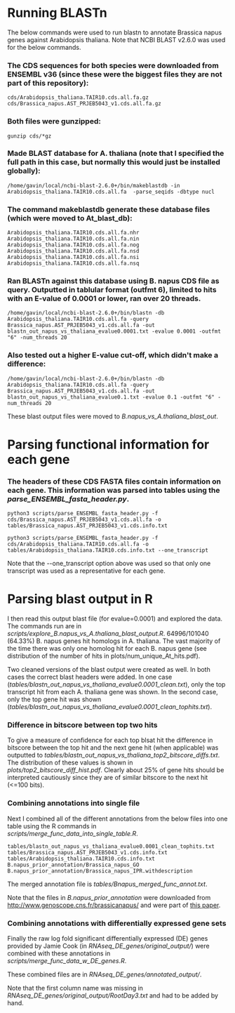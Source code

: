 # Running BLASTn
The below commands were used to run blastn to annotate Brassica napus genes against Arabidopsis thaliana. Note that NCBI BLAST v2.6.0 was used for the below commands.

### The CDS sequences for both species were downloaded from ENSEMBL v36 (since these were the biggest files they are not part of this repository):
```
cds/Arabidopsis_thaliana.TAIR10.cds.all.fa.gz
cds/Brassica_napus.AST_PRJEB5043_v1.cds.all.fa.gz
```

### Both files were gunzipped:
```
gunzip cds/*gz
```

### Made BLAST database for A. thaliana (note that I specified the full path in this case, but normally this would just be installed globally):
```
/home/gavin/local/ncbi-blast-2.6.0+/bin/makeblastdb -in Arabidopsis_thaliana.TAIR10.cds.all.fa  -parse_seqids -dbtype nucl
```

### The command makeblastdb generate these database files (which were moved to At\_blast\_db):
```
Arabidopsis_thaliana.TAIR10.cds.all.fa.nhr
Arabidopsis_thaliana.TAIR10.cds.all.fa.nin
Arabidopsis_thaliana.TAIR10.cds.all.fa.nog
Arabidopsis_thaliana.TAIR10.cds.all.fa.nsd
Arabidopsis_thaliana.TAIR10.cds.all.fa.nsi
Arabidopsis_thaliana.TAIR10.cds.all.fa.nsq
```

### Ran BLASTn against this database using B. napus CDS file as query. Outputted in tablular format (outfmt 6), limited to hits with an E-value of 0.0001 or lower, ran over 20 threads.
```
/home/gavin/local/ncbi-blast-2.6.0+/bin/blastn -db Arabidopsis_thaliana.TAIR10.cds.all.fa -query Brassica_napus.AST_PRJEB5043_v1.cds.all.fa -out blastn_out_napus_vs_thaliana_evalue0.0001.txt -evalue 0.0001 -outfmt "6" -num_threads 20
```

### Also tested out a higher E-value cut-off, which didn't make a difference:
```
/home/gavin/local/ncbi-blast-2.6.0+/bin/blastn -db Arabidopsis_thaliana.TAIR10.cds.all.fa -query Brassica_napus.AST_PRJEB5043_v1.cds.all.fa -out blastn_out_napus_vs_thaliana_evalue0.1.txt -evalue 0.1 -outfmt "6" -num_threads 20
```

These blast output files were moved to _B.napus\_vs\_A.thaliana\_blast\_out_.

# Parsing functional information for each gene

### The headers of these CDS FASTA files contain information on each gene. This information was parsed into tables using the _parse\_ENSEMBL\_fasta\_header.py_.

```
python3 scripts/parse_ENSEMBL_fasta_header.py -f cds/Brassica_napus.AST_PRJEB5043_v1.cds.all.fa -o tables/Brassica_napus.AST_PRJEB5043_v1.cds.info.txt

python3 scripts/parse_ENSEMBL_fasta_header.py -f cds/Arabidopsis_thaliana.TAIR10.cds.all.fa -o tables/Arabidopsis_thaliana.TAIR10.cds.info.txt --one_transcript
```

Note that the --one\_transcript option above was used so that only one transcript was used as a representative for each gene.

# Parsing blast output in R

I then read this output blast file (for evalue=0.0001) and explored the data.
The commands run are in *scripts/explore_B.napus_vs_A.thaliana_blast_output.R*.
64996/101040 (64.33%) B. napus genes hit homologs in A. thaliana. The vast
majority of the time there was only one homolog hit for each B. napus gene (see
distribution of the number of hits in plots/num_unique_At_hits.pdf).

Two cleaned versions of the blast output were created as well. In both cases the
correct blast headers were added. In one case
(*tables/blastn_out_napus_vs_thaliana_evalue0.0001_clean.txt*), only the top
transcript hit from each A. thaliana gene was shown. In the second case, only
the top gene hit was shown (*tables/blastn_out_napus_vs_thaliana_evalue0.0001_clean_tophits.txt*).

### Difference in bitscore between top two hits
To give a measure of confidence for each top blsat hit the difference in bitscore
between the top hit and the next gene hit (when applicable) was outputted to
*tables/blastn_out_napus_vs_thaliana_top2_bitscore_diffs.txt*. The distribution
of these values is shown in *plots/top2_bitscore_diff_hist.pdf*. Clearly about 25%
of gene hits should be interpreted cautiously since they are of similar bitscore
to the next hit (<=100 bits).

### Combining annotations into single file
Next I combined all of the different annotations from the below files into one
table using the R commands in *scripts/merge_func_data_into_single_table.R*.

```
tables/blastn_out_napus_vs_thaliana_evalue0.0001_clean_tophits.txt
tables/Brassica_napus.AST_PRJEB5043_v1.cds.info.txt
tables/Arabidopsis_thaliana.TAIR10.cds.info.txt
B.napus_prior_annotation/Brassica_napus_GO
B.napus_prior_annotation/Brassica_napus_IPR.withdescription
```

The merged annotation file is *tables/Bnapus_merged_func_annot.txt*.

Note that the files in *B.napus_prior_annotation* were downloaded from
http://www.genoscope.cns.fr/brassicanapus/ and were part of
[this paper](http://science.sciencemag.org/content/345/6199/950).

### Combining annotations with differentially expressed gene sets

Finally the raw log fold significant differentially expressed (DE) genes
provided by Jamie Cook (in *RNAseq_DE_genes/original_output/*) were combined
with these annotations in *scripts/merge_func_data_w_DE_genes.R*.

These combined files are in *RNAseq_DE_genes/annotated_output/*.

Note that the first column name was missing in
*RNAseq_DE_genes/original_output/RootDay3.txt* and had to be added by hand.
